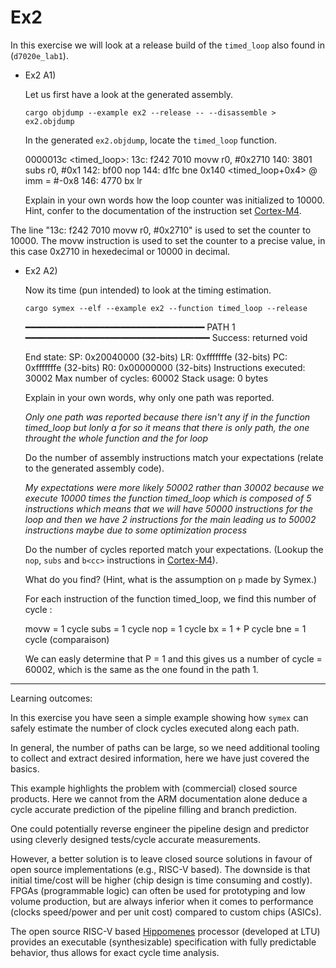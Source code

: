 # Ex2

In this exercise we will look at a release build of the `timed_loop` also found in (`d7020e_lab1`).

- Ex2 A1)

  Let us first have a look at the generated assembly.

  ```shell
  cargo objdump --example ex2 --release -- --disassemble > ex2.objdump
  ```

  In the generated `ex2.objdump`, locate the `timed_loop` function.

  0000013c <timed_loop>:
      13c: f242 7010    	movw	r0, #0x2710
      140: 3801         	subs	r0, #0x1
      142: bf00         	nop
      144: d1fc         	bne	0x140 <timed_loop+0x4>  @ imm = #-0x8
      146: 4770         	bx	lr


  Explain in your own words how the loop counter was initialized to 10000. Hint, confer to the documentation of the instruction set [Cortex-M4](https://developer.arm.com/documentation/100166/0001/Programmers-Model/Instruction-set-summary/Table-of-processor-instructions?lang=en).

 The line "13c: f242 7010    	movw	r0, #0x2710" is used to set the counter to 10000. The movw instruction is used to set the counter to a precise value, in this case 0x2710 in hexedecimal or 10000 in decimal.

- Ex2 A2)

  Now its time (pun intended) to look at the timing estimation.

  ```shell
  cargo symex --elf --example ex2 --function timed_loop --release
  ```

  ━━━━━━━━━━━━━━━━━━━━━━━━━━━━━━━━━━ PATH 1 ━━━━━━━━━━━━━━━━━━━━━━━━━━━━━━━━━━━
  Success: returned void

  End state:
      SP: 0x20040000 (32-bits)
      LR: 0xfffffffe (32-bits)
      PC: 0xfffffffe (32-bits)
      R0: 0x00000000 (32-bits)
  Instructions executed: 30002
  Max number of cycles: 60002
  Stack usage: 0 bytes

  Explain in your own words, why only one path was reported.

  *Only one path was reported because there isn't any if in the function timed_loop but lonly a for so it means that there is only path, the one throught the whole function and the for loop*

  Do the number of assembly instructions match your expectations (relate to the generated assembly code).

  *My expectations were more likely 50002 rather than 30002 because we execute 10000 times the function timed_loop which is composed of 5 instructions which means that we will have 50000 instructions for the loop and then we have 2 instructions for the main leading us to 50002 instructions maybe due to some optimization process* 

  Do the number of cycles reported match your expectations. (Lookup the `nop`, `subs` and `b<cc>` instructions in [Cortex-M4](https://developer.arm.com/documentation/100166/0001/Programmers-Model/Instruction-set-summary/Table-of-processor-instructions?lang=en)).

  What do you find? (Hint, what is the assumption on `p` made by Symex.)

  For each instruction of the function timed_loop, we find this number of cycle :

  movw = 1 cycle
  subs = 1 cycle 
  nop = 1 cycle 
  bx = 1 + P cycle
  bne = 1 cycle (comparaison)

  We can easly determine that P = 1 and this gives us a number of cycle = 60002, which is the same as the one found in the path 1.


---

Learning outcomes:

In this exercise you have seen a simple example showing how `symex` can safely estimate the number of clock cycles executed along each path.

In general, the number of paths can be large, so we need additional tooling to collect and extract desired information, here we have just covered the basics.

This example highlights the problem with (commercial) closed source products. Here we cannot from the ARM documentation alone deduce a cycle accurate prediction of the pipeline filling and branch prediction. 

One could potentially reverse engineer the pipeline design and predictor using cleverly designed tests/cycle accurate measurements. 

However, a better solution is to leave closed source solutions in favour of open source implementations (e.g., RISC-V based). The downside is that initial time/cost will be higher (chip design is time consuming and costly). FPGAs (programmable logic) can often be used for prototyping and low volume production, but are always inferior when it comes to performance (clocks speed/power and per unit cost) compared to custom chips (ASICs).

The open source RISC-V based [Hippomenes](https://github.com/perlindgren/hippomenes) processor (developed at LTU) provides an executable (synthesizable) specification with fully predictable behavior, thus allows for exact cycle time analysis.